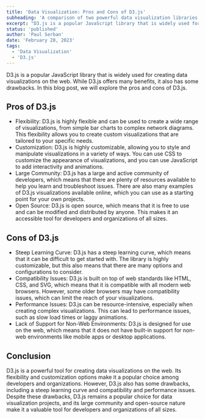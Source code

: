 ```yaml
---
title: 'Data Visualization: Pros and Cons of D3.js'
subheading: 'A comparison of two powerful data visualization libraries'
excerpt: "D3.js is a popular JavaScript library that is widely used for creating data visualizations on the web. While D3.js offers many benefits, it also has some drawbacks. In this blog post, we will explore the pros and cons of D3.js."
status: 'published'
author: 'Paul Serban'
date: 'February 28, 2023'
tags:
  - 'Data Visualization'
  - 'D3.js'
---
```


D3.js is a popular JavaScript library that is widely used for creating data visualizations on the web. While D3.js offers many benefits, it also has some drawbacks. In this blog post, we will explore the pros and cons of D3.js.

## Pros of D3.js
- Flexibility: D3.js is highly flexible and can be used to create a wide range of visualizations, from simple bar charts to complex network diagrams. This flexibility allows you to create custom visualizations that are tailored to your specific needs.
- Customization: D3.js is highly customizable, allowing you to style and manipulate visualizations in a variety of ways. You can use CSS to customize the appearance of visualizations, and you can use JavaScript to add interactivity and animations.
- Large Community: D3.js has a large and active community of developers, which means that there are plenty of resources available to help you learn and troubleshoot issues. There are also many examples of D3.js visualizations available online, which you can use as a starting point for your own projects.
- Open Source: D3.js is open source, which means that it is free to use and can be modified and distributed by anyone. This makes it an accessible tool for developers and organizations of all sizes.

## Cons of D3.js
- Steep Learning Curve: D3.js has a steep learning curve, which means that it can be difficult to get started with. The library is highly customizable, but this also means that there are many options and configurations to consider.
- Compatibility Issues: D3.js is built on top of web standards like HTML, CSS, and SVG, which means that it is compatible with all modern web browsers. However, some older browsers may have compatibility issues, which can limit the reach of your visualizations.
- Performance Issues: D3.js can be resource-intensive, especially when creating complex visualizations. This can lead to performance issues, such as slow load times or laggy animations.
- Lack of Support for Non-Web Environments: D3.js is designed for use on the web, which means that it does not have built-in support for non-web environments like mobile apps or desktop applications.

## Conclusion
D3.js is a powerful tool for creating data visualizations on the web. Its flexibility and customization options make it a popular choice among developers and organizations. However, D3.js also has some drawbacks, including a steep learning curve and compatibility and performance issues. Despite these drawbacks, D3.js remains a popular choice for data visualization projects, and its large community and open-source nature make it a valuable tool for developers and organizations of all sizes.